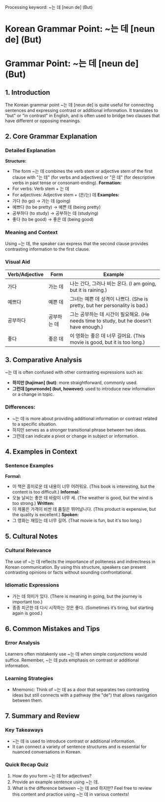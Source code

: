 Processing keyword: ~는 데 [neun de] (But)
# Korean Grammar Point: ~는 데 [neun de] (But)
# Grammar Point: ~는 데 [neun de] (But)
## 1. Introduction
The Korean grammar point ~는 데 [neun de] is quite useful for connecting sentences and expressing contrast or additional information. It translates to "but" or "in contrast" in English, and is often used to bridge two clauses that have different or opposing meanings.
## 2. Core Grammar Explanation
### Detailed Explanation
**Structure:**
- The form ~는 데 combines the verb stem or adjective stem of the first clause with "는 데" (for verbs and adjectives) or "은 데" (for descriptive verbs in past tense or consonant-ending). 
**Formation:**
- For verbs: Verb stem + 는 데
- For adjectives: Adjective stem + (은/는) 데
**Examples:**
- 가다 (to go) → 가는 데 (going)
- 예쁘다 (to be pretty) → 예쁜 데 (being pretty)
- 공부하다 (to study) → 공부하는 데 (studying)
- 좋다 (to be good) → 좋은 데 (being good)
### Meaning and Context
Using ~는 데, the speaker can express that the second clause provides contrasting information to the first clause. 
### Visual Aid
| Verb/Adjective | Form    | Example                  |
|----------------|---------|--------------------------|
| 가다           | 가는 데 | 나는 간다, 그러나 비는 온다. (I am going, but it is raining.) |
| 예쁘다         | 예쁜 데 | 그녀는 예쁜 데 성격이 나쁘다. (She is pretty, but her personality is bad.) |
| 공부하다       | 공부하는 데 | 그는 공부하는 데 시간이 필요해요. (He needs time to study, but he doesn’t have enough.) |
| 좋다           | 좋은 데 | 이 영화는 좋은 데 너무 길어요. (This movie is good, but it is too long.) |
## 3. Comparative Analysis
~는 데 is often confused with other contrasting expressions such as:
- **하지만 [hajiman] (but)**: more straightforward, commonly used.
- **그런데 [geureonde] (but, however)**: used to introduce new information or a change in topic.
### Differences:
- ~는 데 is more about providing additional information or contrast related to a specific situation.
- 하지만 serves as a stronger transitional phrase between two ideas.
- 그런데 can indicate a pivot or change in subject or information.
## 4. Examples in Context
### Sentence Examples
**Formal:**
- 이 책은 흥미로운 데 내용이 너무 어려워요. (This book is interesting, but the content is too difficult.)
**Informal:**
- 오늘 날씨는 좋은 데 바람이 너무 세. (The weather is good, but the wind is too strong.)
**Written:**
- 이 제품은 가격이 비싼 데 품질은 뛰어납니다. (This product is expensive, but the quality is excellent.)
**Spoken:**
- 그 영화는 재밌는 데 너무 길어. (That movie is fun, but it's too long.)
## 5. Cultural Notes
### Cultural Relevance
The use of ~는 데 reflects the importance of politeness and indirectness in Korean communication. By using this structure, speakers can present contrasting opinions or facts without sounding confrontational.
### Idiomatic Expressions
- 가는 데 의미가 있다. (There is meaning in going, but the journey is important too.) 
- 종종 피곤한 데 다시 시작하는 것은 좋다. (Sometimes it’s tiring, but starting again is good.)
## 6. Common Mistakes and Tips
### Error Analysis
Learners often mistakenly use ~는 데 when simple conjunctions would suffice. Remember, ~는 데 puts emphasis on contrast or additional information.
### Learning Strategies
- Mnemonic: Think of ~는 데 as a door that separates two contrasting ideas but still connects with a pathway (the "de") that allows navigation between them.
## 7. Summary and Review
### Key Takeaways
- ~는 데 is used to introduce contrast or additional information.
- It can connect a variety of sentence structures and is essential for nuanced conversations in Korean.
  
### Quick Recap Quiz
1. How do you form ~는 데 for adjectives?
2. Provide an example sentence using ~는 데.
3. What is the difference between ~는 데 and 하지만? 
Feel free to review this content and practice using ~는 데 in various contexts!
